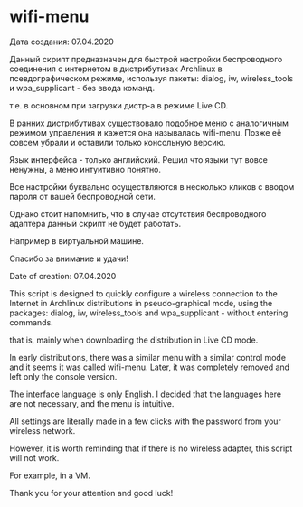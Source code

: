 # wifi-menu
Дата создания: 07.04.2020

Данный скрипт предназначен для быстрой настройки беспроводного соединения с интернетом в дистрибутивах Archlinux в псевдографическом режиме, используя пакеты: dialog, iw, wireless_tools и wpa_supplicant - без ввода команд.

т.е. в основном при загрузки дистр-а в режиме Live CD.

В ранних дистрибутивах существовало подобное меню с аналогичным режимом управления и кажется она называлась wifi-menu. Позже её совсем убрали и оставили только консольную версию.  

Язык интерфейса - только английский. Решил что языки тут вовсе ненужны, а меню интуитивно понятно.

Все настройки буквально осуществляются в несколько кликов с вводом пароля от вашей беспроводной сети.

Однако стоит напомнить, что в случае отсутствия беспроводного адаптера данный скрипт не будет работать.

Например в виртуальной машине.

Спасибо за внимание и удачи!

Date of creation: 07.04.2020

This script is designed to quickly configure a wireless connection to the Internet in Archlinux distributions in pseudo-graphical mode, using the packages: dialog, iw, wireless_tools and wpa_supplicant - without entering commands.

that is, mainly when downloading the distribution in Live CD mode.

In early distributions, there was a similar menu with a similar control mode and it seems it was called wifi-menu. Later, it was completely removed and left only the console version.

The interface language is only English. I decided that the languages here are not necessary, and the menu is intuitive.

All settings are literally made in a few clicks with the password from your wireless network.

However, it is worth reminding that if there is no wireless adapter, this script will not work.

For example, in a VM.

Thank you for your attention and good luck!
